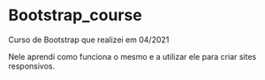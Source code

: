 # Bootstrap_course
 Curso de Bootstrap que realizei em 04/2021
 
 Nele aprendi como funciona o mesmo e a utilizar ele para criar sites responsivos.
